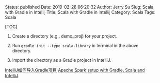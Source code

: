 Status: published
Date: 2019-02-28 06:20:32
Author: Jerry Su
Slug: Scala with Gradle in Intellij
Title: Scala with Gradle in Intellij
Category: Scala
Tags: Scala

[TOC]

1. Create a directory (e.g., demo_proj) for your project.

2. Run `gradle init --type scala-library` in terminal in the above directory.

3. Import the directory as a Gradle project in IntelliJ.

[IntelliJ如何导入Gradle项目](https://blog.csdn.net/wangdong5678999/article/details/70255451)
[Apache Spark setup with Gradle, Scala and IntelliJ](https://medium.com/@faizanahemad/apache-spark-setup-with-gradle-scala-and-intellij-2eeb9f30c02a)